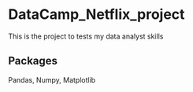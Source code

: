 # DataCamp_Netflix_project
This is the project to tests my data analyst skills

## Packages
Pandas, Numpy, Matplotlib
